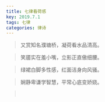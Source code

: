 ```yaml
---
title: 七律看荷感
key: 2019.7.1
tags: 七律
categories: 律诗
---
```


<blockquote class="blockquote-center">又赏知名濮塘桥，凝荷看水品清高。
</blockquote>
<blockquote class="blockquote-center">笑靥实在羞小嘴，立影正直傲细腰。
</blockquote>
<blockquote class="blockquote-center">绿裙白脚多性感，红面洁身向风骚。
</blockquote>
<blockquote class="blockquote-center">娴静卑谦学智慧，平常心底变娇娆。
</blockquote>
<blockquote class="blockquote-center"></br>
</blockquote>
